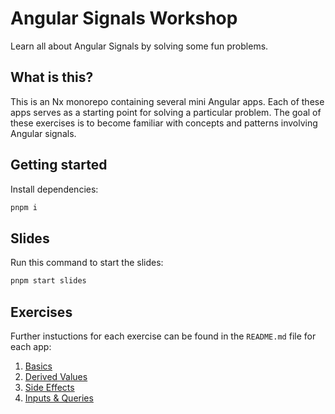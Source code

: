 # Angular Signals Workshop

Learn all about Angular Signals by solving some fun problems.

## What is this?

This is an Nx monorepo containing several mini Angular apps. Each of these apps serves as a starting point for solving a particular problem. The goal of these exercises is to become familiar with concepts and patterns involving Angular signals.

## Getting started

Install dependencies:

```bash
pnpm i
```

## Slides

Run this command to start the slides:

```bash
pnpm start slides
```

## Exercises

Further instuctions for each exercise can be found in the `README.md` file for each app:

1. [Basics](./apps/01-basics/)
2. [Derived Values](./apps/02-derived-values/)
3. [Side Effects](./apps/03-side-effects/)
4. [Inputs & Queries](./apps/04-inputs-and-queries/)
